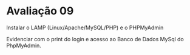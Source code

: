 # Avaliação 09
Instalar o LAMP (Linux/Apache/MySQL/PHP) e o PHPMyAdmin


Evidenciar com o print do login e acesso ao Banco de Dados MySql do PhpMyAdmin.